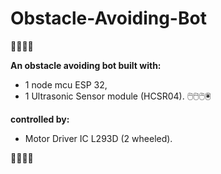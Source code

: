 Obstacle-Avoiding-Bot
===
👾🤖🤖🤖


**An obstacle avoiding bot built with:**
* 1 node mcu ESP 32,
* 1 Ultrasonic Sensor module (HCSR04).
🖱️🖱️🖱️🖲️

**controlled by:** 
* Motor Driver IC L293D (2 wheeled). 

👩‍💻👩‍💻
```
